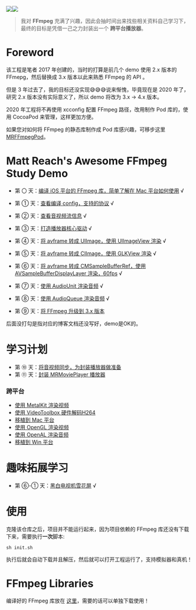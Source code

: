 
![](md/imgs/MR-16-9.png)[![](md/imgs/ffmpeg.png)](http://ffmpeg.org/) 


> 我对 **FFmpeg** 充满了兴趣，因此会抽时间出来找些相关资料自己学习下，最终的目标是凭借一己之力封装出一个 **跨平台播放器**。

# Foreword

该工程是笔者 2017 年创建的，当时的打算是前几个 demo 使用 2.x 版本的 FFmepg，然后替换成 3.x 版本以此来熟悉 FFmpeg 的 API 。

但是 3 年过去了，我的目标还没实现😅😅😅说来惭愧，毕竟现在是 2020 年了，研究 2.x 版本没有实际意义了，所以 demo 将改为 3.x -> 4.x 版本。

2020 年工程将不再使用 xcconfig 配置 FFmpeg 路径，改用制作 Pod 库的，使用 CocoaPod 来管理，这样更加方便。

如果您对如何将 FFmpeg 的静态库制作成 Pod 库感兴趣，可移步这里 [MRFFmpegPod](MRFFmpegPod)。

# Matt Reach's Awesome FFmpeg Study Demo

- 第 〇 天：[编译 iOS 平台的 FFmpeg 库，简单了解在 Mac 平台如何使用](md/000.md) √

- 第 ① 天：[查看编译 config，支持的协议](md/001.md) √

- 第 ② 天：[查看音视频流信息](md/002.md) √

- 第 ③ 天：[打造播放器核心驱动](md/003.md) √ 

- 第 ④ 天：[将 avframe 转成 UIImage，使用 UIImageView 渲染](md/004.md) √

- 第 ⑤ 天：[将 avframe 转成 CIImage，使用 GLKView 渲染](md/005.md) √

- 第 ⑥ 天：[将 avframe 转成 CMSampleBufferRef，使用 AVSampleBufferDisplayLayer 渲染，60fps](md/006.md) √

- 第 ⑦ 天：[使用 AudioUnit 渲染音频](md/007.md) √

- 第 ⑧ 天：[使用 AudioQueue 渲染音频](md/008.md) √

- 第 ⑨ 天：[将 FFmpeg 升级到 3.x 版本](md/009.md)

后面没打勾是指对应的博客文档还没写好，demo是OK的。

# 学习计划

- 第 ⑩ 天：[将音视频同步，为封装播放器做准备](md/010.md)
- 第 ⑪ 天：[封装 MRMoviePlayer 播放器](md/011.md)

### 跨平台

- [使用 MetalKit 渲染视频]()
- [使用 VideoToolbox 硬件解码H264]()
- [移植到 Mac 平台](md/012.md)
- [使用 OpenGL 渲染视频](md/013.md)
- [使用 OpenAL 渲染音频](md/014.md)
- [移植到 Win 平台](md/016.md)

# 趣味拓展学习

- 第 ⑥-① 天：[黑白电视机雪花屏](md/006-1.md) √

# 使用

克隆该仓库之后，项目并不能运行起来，因为项目依赖的 FFmpeg 库还没有下载下来，需要执行**一次**脚本:

```
sh init.sh
```

执行后就会自动下载并且解压，然后就可以打开工程运行了，支持模拟器和真机！

# FFmpeg Libraries

编译好的 FFmpeg 库放在 [这里](https://github.com/debugly/FFmpeg-iOS-build-script/tree/source)，需要的话可以单独下载使用！
